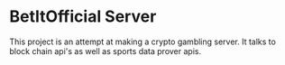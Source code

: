 # BetItOfficial Server
This project is an attempt at making a crypto gambling server. It talks to block chain api's as well as sports data prover apis.
